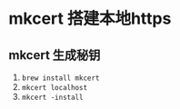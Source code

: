 # mkcert 搭建本地https

## mkcert 生成秘钥
1. `brew install mkcert`
2. `mkcert localhost`
3. `mkcert -install`
